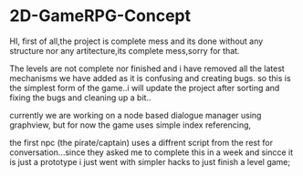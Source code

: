 # 2D-GameRPG-Concept

HI,
first of all,the project is complete mess and its done without any structure nor any artitecture,its complete mess,sorry for that.


The levels are not complete nor finished and i have removed all the latest mechanisms we have added as it is confusing and creating bugs.
so this is the simplest form of the game..i will update the project after sorting and fixing the bugs and cleaning up a bit..

currently we are working on a node based dialogue manager using graphview, but for now the game uses simple index referencing,

the first npc (the pirate/captain) uses a diffrent script from the rest for conversation...since they asked me to complete this in a week and sincce it is just a prototype i  just went with simpler hacks to just finish a level  game;

 
